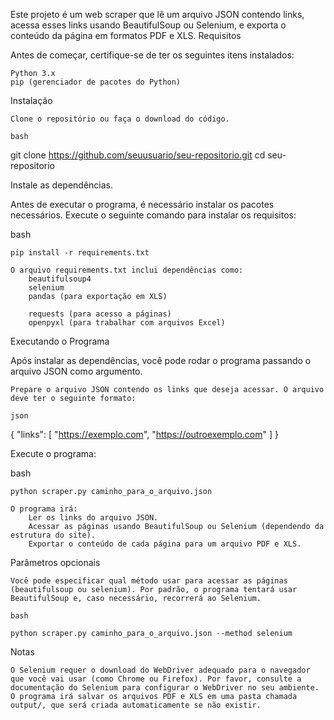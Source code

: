 Este projeto é um web scraper que lê um arquivo JSON contendo links, acessa esses links usando BeautifulSoup ou Selenium, e exporta o conteúdo da página em formatos PDF e XLS.
Requisitos

Antes de começar, certifique-se de ter os seguintes itens instalados:

    Python 3.x
    pip (gerenciador de pacotes do Python)

Instalação

    Clone o repositório ou faça o download do código.

    bash

git clone https://github.com/seuusuario/seu-repositorio.git
cd seu-repositorio

Instale as dependências.

Antes de executar o programa, é necessário instalar os pacotes necessários. Execute o seguinte comando para instalar os requisitos:

bash

    pip install -r requirements.txt

    O arquivo requirements.txt inclui dependências como:
        beautifulsoup4
        selenium
        pandas (para exportação em XLS)
        
        requests (para acesso a páginas)
        openpyxl (para trabalhar com arquivos Excel)

Executando o Programa

Após instalar as dependências, você pode rodar o programa passando o arquivo JSON como argumento.

    Prepare o arquivo JSON contendo os links que deseja acessar. O arquivo deve ter o seguinte formato:

    json

{
  "links": [
    "https://exemplo.com",
    "https://outroexemplo.com"
  ]
}

Execute o programa:

bash

    python scraper.py caminho_para_o_arquivo.json

    O programa irá:
        Ler os links do arquivo JSON.
        Acessar as páginas usando BeautifulSoup ou Selenium (dependendo da estrutura do site).
        Exportar o conteúdo de cada página para um arquivo PDF e XLS.

Parâmetros opcionais

    Você pode especificar qual método usar para acessar as páginas (beautifulsoup ou selenium). Por padrão, o programa tentará usar BeautifulSoup e, caso necessário, recorrerá ao Selenium.

    bash

    python scraper.py caminho_para_o_arquivo.json --method selenium

Notas

    O Selenium requer o download do WebDriver adequado para o navegador que você vai usar (como Chrome ou Firefox). Por favor, consulte a documentação do Selenium para configurar o WebDriver no seu ambiente.
    O programa irá salvar os arquivos PDF e XLS em uma pasta chamada output/, que será criada automaticamente se não existir.
